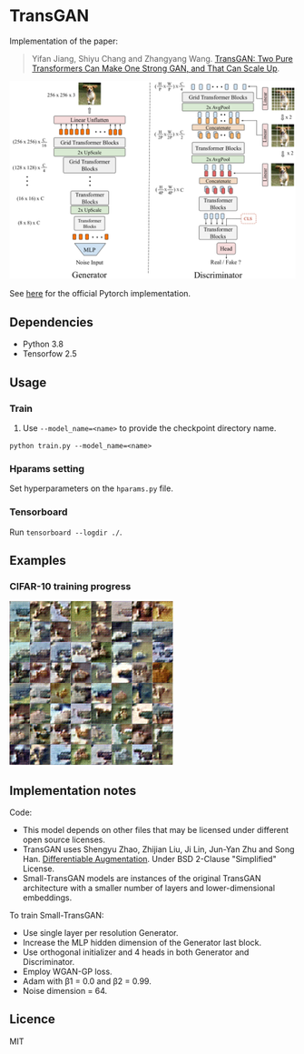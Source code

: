 # TransGAN
Implementation of the paper:

> Yifan Jiang, Shiyu Chang and Zhangyang Wang. [TransGAN: Two Pure Transformers Can Make One
Strong GAN, and That Can Scale Up](https://arxiv.org/abs/2102.07074). 

![Architecture](./images/architecture.png)

See [here](https://github.com/VITA-Group/TransGAN) for the official Pytorch implementation.


## Dependencies
- Python 3.8
- Tensorfow 2.5


## Usage
### Train
1. Use `--model_name=<name>` to provide the checkpoint directory name. 
```
python train.py --model_name=<name> 
```

### Hparams setting
Set hyperparameters on the `hparams.py` file.

### Tensorboard
Run `tensorboard --logdir ./`.


## Examples
### CIFAR-10 training progress
![](images/transgan_samples.gif "TransGAN on CIFAR-10")


## Implementation notes
Code:
- This model depends on other files that may be licensed under different open source licenses.
- TransGAN uses Shengyu Zhao, Zhijian Liu, Ji Lin, Jun-Yan Zhu and Song Han. [Differentiable Augmentation](https://arxiv.org/abs/2006.10738). Under BSD 2-Clause "Simplified" License.
- Small-TransGAN models are instances of the original TransGAN architecture with a smaller number of layers and lower-dimensional embeddings.

To train Small-TransGAN:
- Use single layer per resolution Generator.
- Increase the MLP hidden dimension of the Generator last block.
- Use orthogonal initializer and 4 heads in both Generator and Discriminator.
- Employ WGAN-GP loss.
- Adam with β1 = 0.0 and β2 = 0.99.
- Noise dimension = 64.


## Licence
MIT